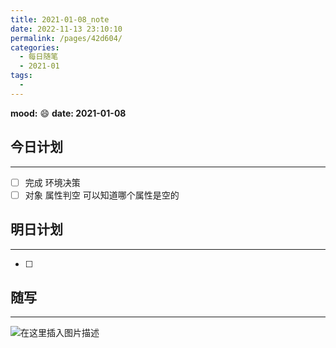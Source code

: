 ```yaml
---
title: 2021-01-08_note
date: 2022-11-13 23:10:10
permalink: /pages/42d604/
categories:
  - 每日随笔
  - 2021-01
tags:
  - 
---
```

**mood:** :smile:  																		**date: 2021-01-08**  
## 今日计划  
------
- [ ]  完成 环境决策
- [ ]  对象 属性判空 可以知道哪个属性是空的
## 明日计划  
------
- [ ]  
## 随写 
------

![在这里插入图片描述](D:\project\vscode\gitlab\blog\myBlog\docs\每日随笔\2021-01-08_note.assets\20201117200851801.png)